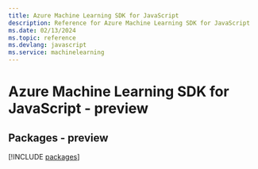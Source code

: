 ```yaml
---
title: Azure Machine Learning SDK for JavaScript
description: Reference for Azure Machine Learning SDK for JavaScript
ms.date: 02/13/2024
ms.topic: reference
ms.devlang: javascript
ms.service: machinelearning
---
```

# Azure Machine Learning SDK for JavaScript - preview
## Packages - preview
[!INCLUDE [packages](machine-learning-index.md)]